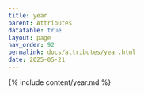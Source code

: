 ```yaml
---
title: year
parent: Attributes
datatable: true
layout: page
nav_order: 92
permalink: docs/attributes/year.html
date: 2025-05-21
---
```

{% include content/year.md %}
